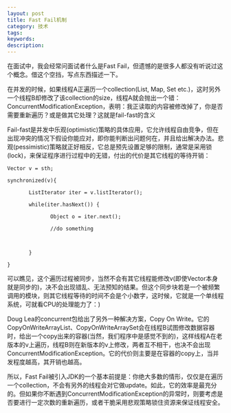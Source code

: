 ```yaml
---
layout: post
title: Fast Fail机制
category: 技术
tags: 
keywords: 
description: 
---
```




在面试中，我会经常问面试者什么是Fast Fail，但遗憾的是很多人都没有听说过这个概念。借这个空挡，写点东西描述一下。

在并发的时候，如果线程A正遍历一个collection(List, Map, Set etc.)，这时另外一个线程B却修改了该collection的size，线程A就会抛出一个错：ConcurrentModificationException，表明：我正读取的内容被修改掉了，你是否需要重新遍历？或是做其它处理？这就是fail-fast的含义
 
Fail-fast是并发中乐观(optimistic)策略的具体应用，它允许线程自由竞争，但在出现冲突的情况下假设你能应对，即你能判断出问题何在，并且给出解决办法。悲观(pessimistic)策略就正好相反，它总是预先设置足够的限制，通常是采用锁(lock)，来保证程序进行过程中的无错，付出的代价是其它线程的等待开销： 

```
Vector v = sth;

synchronized(v){

       ListIterator iter = v.listIterator();

       while(iter.hasNext()) {

              Object o = iter.next();

              //do something 

              

       }

}
```

 可以瞧见，这个遍历过程被同步，当然不会有其它线程能修改v(即使Vector本身就是同步的)，决不会出现错乱、无法预知的结果。但这个同步块若是一个被频繁调用的模块，则其它线程等待的时间不会是个小数字，这时候，它就是一个单线程系统，可就看CPU的处理能力了：)

Doug Lea的concurrent包给出了另外一种解决方案，Copy On Write。它的CopyOnWriteArrayList、CopyOnWriteArraySet会在线程B试图修改数据容器时，给出一个copy出来的容器(当然，我们程序中是感觉不到的)，这样线程A在老版本的v上遍历，线程B则在新版本的v上修改，两者互不相干，也决不会出现ConcurrentModificationException。它的代价则主要是在容器的copy上，当并发程度越高，其开销也越高。

所以，Fast Fail被引入JDK的一个基本前提是：你绝大多数的情形，仅仅是在遍历一个collection，不会有另外的线程会对它做update。如此，它的效率是最充分的。但如果你不断遇到ConcurrentModificationException的异常时，则要考虑是否要进行一定次数的重新遍历，或者干脆采用悲观策略锁住资源来保证线程安全。


